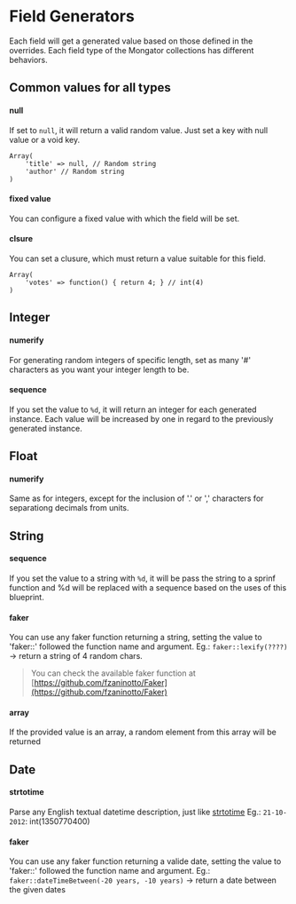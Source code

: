 Field Generators
=================

Each field will get a generated value based on those defined in the overrides. Each field type of the Mongator collections has different behaviors.

Common values for all types
---------------------------

#### null
If set to `null`, it will return a valid random value. Just set a key with null value or a void key.

```
Array(
    'title' => null, // Random string
    'author' // Random string
)
```


#### fixed value
You can configure a fixed value with which the field will be set.

#### clsure
You can set a clusure, which must return a value suitable for this field.

```
Array(
    'votes' => function() { return 4; } // int(4)
)
```

Integer
-------

#### numerify 
For generating random integers of specific length, set as many '#' characters as you want your integer length to be.


#### sequence
If you set the value to `%d`, it will return an integer for each generated instance. Each value will be increased by one in regard to the previously generated instance.

Float
-----

#### numerify 
Same as for integers, except for the inclusion of '.' or ',' characters for separationg decimals from units.


String
------

#### sequence
If you set the value to a string with `%d`, it will be pass the string to a sprinf function and %d will be replaced with a sequence based on the uses of this blueprint.

#### faker
You can use any faker function returning a string,  setting the value to 'faker::' followed the function name and argument.
Eg.: `faker::lexify(????)` -> return a string of 4 random chars.

> You can check the available faker function at [https://github.com/fzaninotto/Faker](https://github.com/fzaninotto/Faker)

#### array
If the provided value is an array, a random element from this array will be returned

Date
----

#### strtotime
Parse any English textual datetime description, just like [strtotime](http://www.php.net/manual/en/function.strtotime.php)
Eg.: `21-10-2012`: int(1350770400)

#### faker
You can use any faker function returning a valide date, setting the value to 'faker::' followed the function name and argument.
Eg.: `faker::dateTimeBetween(-20 years, -10 years)` -> return a date between the given dates

